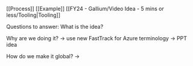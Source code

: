 [[Process]]
[[Example]]
[[FY24 - Gallium/Video Idea - 5 mins or less/Tooling|Tooling]]


Questions to answer:
What is the idea?

Why are we doing it?
-> use new FastTrack for Azure terminology
-> PPT idea

How do we make it global?
-> 